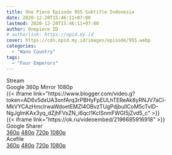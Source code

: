```yaml
---
title: One Piece Episode 955 Subtitle Indonesia
date: 2020-12-20T15:46:11+07:00
lastmod: 2020-12-20T15:46:11+07:00
author: Onepiece ID
# authorlink: https://opid.my.id
cover: https://cdn.opid.my.id/images/episode/955.webp
categories:
  - "Wano Country"
tags:
  - "Four Emperors"
---
```

<div class="ui menu violet borderless inverted">
  <div class="header item active">
        Stream
    </div>
  <a class="active item" data-tab="google">
    <i class="google drive icon"></i> Google 360p
    
  </a>
  <a class="item nounderline" data-tab="mirror">
    <i class="odnoklassniki icon"></i> Mirror 1080p
    
  </a>
</div>
<div class="ui bottom attached tab segment active" style="border:0 !important;" data-tab="google">
  {{< iframe link="https://www.blogger.com/video.g?token=AD6v5dxUA3onfArq3rPBHyFpEULhTEReAk8yRNJV7aCi-MkVYCAzHmclrwaWdoetEMZI4OBvzTUgPdjbullCoM5cTvlD-NgJglmKAx3yq_dZjhFVsZN_i6qcl1KclSnmFWGI5jZvd5_c" >}}
</div>
<div class="ui bottom attached tab segment" style="border:0 !important;" data-tab="mirror">
{{< iframe link="https://ok.ru/videoembed/2196685916918" >}}
</div>
<div class="ui menu violet borderless inverted">
  <div class="header item active">
        Google Sharer
    </div>
  <a class="item nounderline" alt="One Piece Episode 955 Subtitle Indonesia" href="https://ouo.io/35HFfV" target="_blank" rel="dofollow"><i class="google drive icon"></i>
    360p</a>
  <a class="item nounderline" alt="One Piece Episode 955 Subtitle Indonesia" href="https://ouo.io/Pk5jfqw" target="_blank" rel="dofollow"><i class="google drive icon"></i>
    480p</a>
  <a class="item nounderline" alt="One Piece Episode 955 Subtitle Indonesia" href="https://ouo.io/MdbcARh" target="_blank" rel="dofollow"><i class="google drive icon"></i>
    720p</a>
  <a class="item nounderline" alt="One Piece Episode 955 Subtitle Indonesia" href="https://ouo.io/KsAKnUb" target="_blank" rel="dofollow"><i class="google drive icon"></i>
    1080p</a>
  </a>
</div>
<div class="ui menu violet borderless inverted">
  <div class="header item active">
        Acefile&emsp;&emsp;&nbsp;&nbsp;&nbsp;&nbsp;&nbsp;
    </div>
  <a class="item nounderline" alt="One Piece Episode 955 Subtitle Indonesia" href="https://ouo.io/sJ9i9E" target="_blank" rel="dofollow"><i class="google drive icon"></i>
    360p</a>
  <a class="item nounderline" alt="One Piece Episode 955 Subtitle Indonesia" href="https://ouo.io/sgo8XM" target="_blank" rel="dofollow"><i class="google drive icon"></i>
    480p</a>
  <a class="item nounderline" alt="One Piece Episode 955 Subtitle Indonesia" href="https://ouo.io/Gdm5RA" target="_blank" rel="dofollow"><i class="google drive icon"></i>
    720p</a>
  <a class="item nounderline" alt="One Piece Episode 955 Subtitle Indonesia" href="https://ouo.io/gHynAO" target="_blank" rel="dofollow"><i class="google drive icon"></i>
    1080p</a>
  </a>
</div>